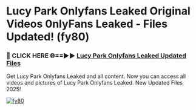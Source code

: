 # Lucy Park Onlyfans Leaked Original Videos 0nlyFans Leaked - Files Updated! (fy80)

<h3>🔴 CLICK HERE 🌐==►► <a href="https://tinyurl.com/2wckxsce" rel="nofollow">Lucy Park Onlyfans Leaked Updated Files</a></h3>

Get Lucy Park Onlyfans Leaked and all content. Now you can access all videos and pictures of Lucy Park Onlyfans Leaked. New Updated Files 2025!

[![fy80](https://i.imgur.com/AFduVYN.gif)](https://tinyurl.com/2wckxsce)

